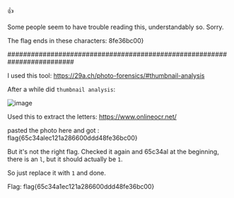 👍 

Some people seem to have trouble reading this, understandably so. Sorry. 

The flag ends in these characters: 8fe36bc00} 

#########################################################################

I used this tool: https://29a.ch/photo-forensics/#thumbnail-analysis

After a while did `thumbnail analysis`:

![image](https://user-images.githubusercontent.com/59511698/111086184-79dfed00-8523-11eb-837e-72f4eb09260b.png)

Used this to extract the letters: https://www.onlineocr.net/

pasted the photo here and got : flag{65c34alec121a286600ddd48fe36bc00} 

But it's not the right flag. Checked it again and 65c34al at the beginning, there is an `l`, but it should actually be `1`.

So just replace it with `1` and done.

Flag: flag{65c34a1ec121a286600ddd48fe36bc00}
